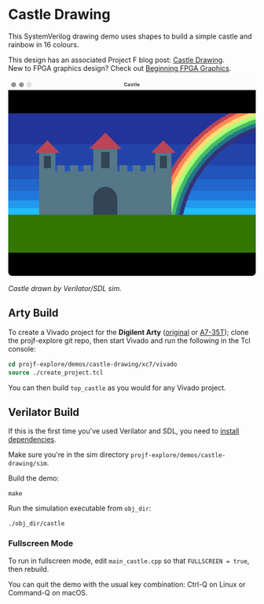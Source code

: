 # Castle Drawing

This SystemVerilog drawing demo uses shapes to build a simple castle and rainbow in 16 colours.

This design has an associated Project F blog post: [Castle Drawing](https://projectf.io/posts/castle-drawing/).  
New to FPGA graphics design? Check out [Beginning FPGA Graphics](https://projectf.io/posts/fpga-graphics/).

![](../../doc/img/castle-sim.png?raw=true "")

_Castle drawn by Verilator/SDL sim._

## Arty Build

To create a Vivado project for the **Digilent Arty** ([original](https://digilent.com/reference/programmable-logic/arty/reference-manual) or [A7-35T](https://reference.digilentinc.com/reference/programmable-logic/arty-a7/reference-manual)); clone the projf-explore git repo, then start Vivado and run the following in the Tcl console:

```tcl
cd projf-explore/demos/castle-drawing/xc7/vivado
source ./create_project.tcl
```

You can then build `top_castle` as you would for any Vivado project.

## Verilator Build

If this is the first time you've used Verilator and SDL, you need to [install dependencies](https://projectf.io/posts/verilog-sim-verilator-sdl/#installing-dependencies).

Make sure you're in the sim directory `projf-explore/demos/castle-drawing/sim`.

Build the demo:

```shell
make
```

Run the simulation executable from `obj_dir`:

```shell
./obj_dir/castle
```

### Fullscreen Mode

To run in fullscreen mode, edit `main_castle.cpp` so that `FULLSCREEN = true`, then rebuild.

You can quit the demo with the usual key combination: Ctrl-Q on Linux or Command-Q on macOS.
